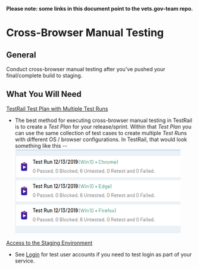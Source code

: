 __Please note: some links in this document point to the vets.gov-team repo.__

# Cross-Browser Manual Testing

## General

Conduct cross-browser manual testing after you've pushed your final/complete build to staging.

## What You Will Need

[TestRail Test Plan with Multiple Test Runs](testrail/README.md)
  * The best method for executing cross-browser manual testing in TestRail is to create a *Test Plan* for your release/sprint.  Within that *Test Plan* you can use the same collection of test cases to create multiple *Test Run*s with different OS / browser configurations.  In TestRail, that would look something like this --  
![TestRail example of test plan with multiple test runs for cross browser testing][testrail-cross-browser-test-plan]

[Access to the Staging Environment](https://github.com/department-of-veterans-affairs/va.gov-team-sensitive/blob/master/Administrative/accessing-staging.md)
  * See [Login](https://github.com/department-of-veterans-affairs/va.gov-team-sensitive/blob/master/Administrative/accessing-staging.md) for test user accounts if you need to test login as part of your service.


[testrail-cross-browser-test-plan]: ../images/testrail-tutorials/test-plan-cross-browser-example.png
